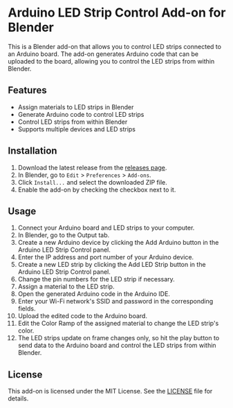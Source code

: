 # Arduino LED Strip Control Add-on for Blender

This is a Blender add-on that allows you to control LED strips connected to an Arduino board. The add-on generates Arduino code that can be uploaded to the board, allowing you to control the LED strips from within Blender.

## Features

- Assign materials to LED strips in Blender
- Generate Arduino code to control LED strips
- Control LED strips from within Blender
- Supports multiple devices and LED strips

## Installation

1. Download the latest release from the [releases page](https://github.com/yourusername/your-repo/releases).
2. In Blender, go to `Edit` > `Preferences` > `Add-ons`.
3. Click `Install...` and select the downloaded ZIP file.
4. Enable the add-on by checking the checkbox next to it.

## Usage

1. Connect your Arduino board and LED strips to your computer.
2. In Blender, go to the Output tab.
3. Create a new Arduino device by clicking the Add Arduino button in the Arduino LED Strip Control panel.
4. Enter the IP address and port number of your Arduino device.
5. Create a new LED strip by clicking the Add LED Strip button in the Arduino LED Strip Control panel.
6. Change the pin numbers for the LED strip if necessary.
7. Assign a material to the LED strip.
8. Open the generated Arduino code in the Arduino IDE.
9. Enter your Wi-Fi network's SSID and password in the corresponding fields.
10. Upload the edited code to the Arduino board.
11. Edit the Color Ramp of the assigned material to change the LED strip's color.
12. The LED strips update on frame changes only, so hit the play button to send data to the Arduino board and control the LED strips from within Blender.

## License

This add-on is licensed under the MIT License. See the [LICENSE](LICENSE) file for details.
